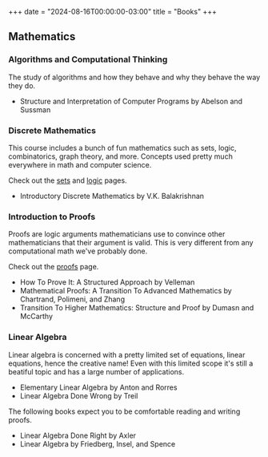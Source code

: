 +++
date = "2024-08-16T00:00:00-03:00"
title = "Books"
+++

## Mathematics

### Algorithms and Computational Thinking

The study of algorithms and how they behave and why they behave the way they do.

- Structure and Interpretation of Computer Programs by Abelson and Sussman

### Discrete Mathematics

This course includes a bunch of fun mathematics such as sets, logic, combinatorics, graph theory, and more. Concepts used pretty much everywhere in math and computer science.

Check out the [sets](/wiki/sets) and [logic](/wiki/logic) pages.

- Introductory Discrete Mathematics by V.K. Balakrishnan

### Introduction to Proofs

Proofs are logic arguments mathematicians use to convince other mathematicians that their argument is valid. This is very different from any computational math we've probably done.

Check out the [proofs](/wiki/proofs) page.

- How To Prove It: A Structured Approach by Velleman
- Mathematical Proofs: A Transition To Advanced Mathematics by Chartrand, Polimeni, and Zhang
- Transition To Higher Mathematics: Structure and Proof by Dumasn and McCarthy

### Linear Algebra

Linear algebra is concerned with a pretty limited set of equations, linear equations, hence the creative name!
Even with this limited scope it's still a beatiful topic and has a large number of applications.

- Elementary Linear Algebra by Anton and Rorres
- Linear Algebra Done Wrong by Treil

The following books expect you to be comfortable reading and writing proofs.

- Linear Algebra Done Right by Axler
- Linear Algebra by Friedberg, Insel, and Spence
